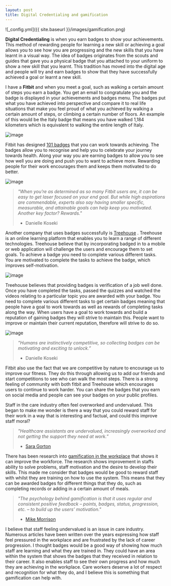```yaml
---
layout: post
title: Digital Credentialing and gamification
---
```


![_config.yml]({{ site.baseurl }}/images/gamification.png)

**Digital Credentialing** is when you earn badges to show your achievements. This method of rewarding people for learning a new skill or achieving a goal allows you to see how you are progressing and the new skills that you have learnt in a visual way. The idea of badges originates from the scouts and guides that gave you a physical badge that you attached to your uniform to show a new skill that you learnt. This tradition has moved into the digital age and people will try and earn badges to show that they have successfully achieved a goal or learnt a new skill.

I have a **Fitbit** and when you meet a goal, such as walking a certain amount of steps you earn a badge. You get an email to congratulate you and the badge is displayed in your achievements and badges menu. The badges put what you have achieved into perspective and compare it to real life situations that make you feel proud of what you achieved by walking a certain amount of steps, or climbing a certain number of floors. An example of this would be the Italy badge that means you have walked 1,184 kilometers which is equivalent to walking the entire length of Italy.

![image](http://amber-mcgregor.github.io/images/italy_badge.PNG)


Fitbit has designed [101 badges](https://blog.fitbit.com/fitbit-badges/) that you can work towards achieving. The badges allow you to recognise and help you to celebrate your journey towards health. Along your way you are earning badges to allow you to see how well you are doing and push you to want to achieve more. Rewarding people for their work encourages them and keeps them motivated to do better. 

![image](http://amber-mcgregor.github.io/images/fitbit_badges.png)

>*"When you’re as determined as so many Fitbit users are, it can be easy to get laser focused on your end goal. But while high aspirations are commendable, experts also say having smaller specific, measurable, and attainable goals can help keep you motivated. Another key factor? Rewards."*
> - Danielle Koseki

Another company that uses badges successfully is [Treehouse]( https://teamtreehouse.com/) . Treehouse is an online learning platform that enables you to learn a range of different technologies. Treehouse believe that by incorporating badged in to a mobile or web application will challenge the users and encourage them to set goals. To achieve a badge you need to complete various different tasks. You are motivated to complete the tasks to achieve the badge, which improves self-motivation.

![image](http://amber-mcgregor.github.io/images/treehouse_badges.png)

Treehouse believes that providing badges is verification of a job well done. Once you have completed the tasks, passed the quizzes and watched the videos relating to a particular topic you are awarded with your badge. You need to complete various different tasks to get certain badges meaning that people have a goal to work towards as well as rewards of completing tasks along the way. When users have a goal to work towards and build a reputation of gaining badges they will strive to maintain this. People want to improve or maintain their current reputation, therefore will strive to do so. 

![image](http://amber-mcgregor.github.io/images/treehouse_badges_examples.png)

> *”Humans are instinctively competitive, so collecting badges can be motivating and exciting to unlock.”*
> - Danielle Koseki

Fitbit also use the fact that we are competitive by nature to encourage us to improve our fitness. They do this through allowing us to add our friends and start competitions to see who can walk the most steps. There is a strong feeling of community with both fitbit and Treehouse which encourages users to continue to work harder. You can share the badges that you earn on social media and people can see your badges on your public profiles.

Staff in the care industry often feel overworked and undervalued. This began to make me wonder is there a way that you could reward staff for their work in a way that is interesting and factual, and could this improve staff moral?
 
>*"Healthcare assistants are undervalued, increasingly overworked and not getting the support they need at work.”*
> - [Sara Gorton](http://www.telegraph.co.uk/news/2016/09/22/patients-are-being-put-at-risk-because-the-nhs-has-become-relian/)

There has been research into [gamification in the workplace]( https://rapidbi.com/gamification-to-increase-employee-motivation-and-engagement/) that shows it can improve the workforce. The research shows improvement in staffs ability to solve problems, staff motivation and the desire to develop their skills. This made me consider that badges would be good to reward staff with whilst they are training on how to use the system. This means that they can be awarded badges for different things that they do, such as completing records or adding in a certain amount of meals.

>*"The psychology behind gamification is that it uses regular and consistent positive feedback – points, badges, status, progression, etc. – to build up the users’ motivation."*
>- [Mike Morrison]( https://rapidbi.com/gamification-to-increase-employee-motivation-and-engagement/)


I believe that staff feeling undervalued is an issue in care industry. Numerous articles have been written over the years expressing how staff feel pressured in the workplace and are frustrated by the lack of career progression. I thought badges would be a good way of showing how much staff are learning and what they are trained in. They could have an area within the system that shows the badges that they received in relation to their career. It also enables staff to see their own progress and how much they are achieving in the workplace. Care workers deserve a lot of respect and recognition for what they do, and I believe this is something that gamification can help with.
